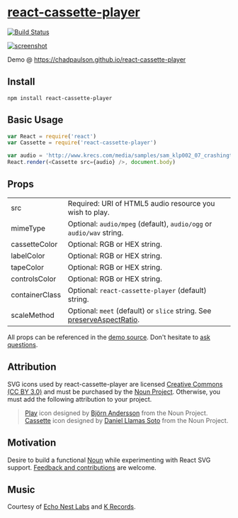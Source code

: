 # [react-cassette-player](https://chadpaulson.github.io/react-cassette-player)

[![Build Status](https://travis-ci.org/chadpaulson/react-cassette-player.svg?branch=master)](https://travis-ci.org/chadpaulson/react-cassette-player)

[![screenshot](https://github.com/chadpaulson/react-cassette-player/raw/gh-pages/img/screenshot.png)](https://chadpaulson.github.io/react-cassette-player)

Demo @ https://chadpaulson.github.io/react-cassette-player

## Install

```
npm install react-cassette-player
```

## Basic Usage

```javascript
var React = require('react')
var Cassette = require('react-cassette-player')

var audio = 'http://www.krecs.com/media/samples/sam_klp002_07_crashingthrough.mp3'
React.render(<Cassette src={audio} />, document.body)
```

## Props

|          |                                                                                                                                                  |
|----------------|--------------------------------------------------------------------------------------------------------------------------------------------------|
| src            | Required: URI of HTML5 audio resource you wish to play.                                                                                          |
| mimeType       | Optional: `audio/mpeg` (default), `audio/ogg` or `audio/wav` string.                                                                             |
| cassetteColor  | Optional: RGB or HEX string.                                                                                                                     |
| labelColor     | Optional: RGB or HEX string.                                                                                                                     |
| tapeColor      | Optional: RGB or HEX string.                                                                                                                     |
| controlsColor  | Optional: RGB or HEX string.                                                                                                                     |
| containerClass | Optional: `react-cassette-player` (default) string.                                                                                                     |
| scaleMethod    | Optional: `meet` (default) or `slice` string. See [preserveAspectRatio](https://developer.mozilla.org/en-US/docs/Web/SVG/Attribute/preserveAspectRatio). |

All props can be referenced in the [demo source](https://github.com/chadpaulson/react-cassette-player/tree/gh-pages). Don't hesitate to [ask questions](https://github.com/chadpaulson/react-cassette-player/issues/new).

## Attribution

SVG icons used by react-cassette-player are licensed [Creative Commons (CC BY 3.0)](https://creativecommons.org/licenses/by/3.0/us/) and must be purchased by the [Noun Project](http://thenounproject.com). Otherwise, you must add the following attribution to your project.

  > [Play](http://thenounproject.com/term/play/15109/) icon designed by [Björn Andersson](http://thenounproject.com/bjorna1/) from the Noun Project.
  > [Cassette](http://thenounproject.com/term/cassette/37972/) icon designed by [Daniel Llamas Soto](http://thenounproject.com/yamasoto/) from the Noun Project.


## Motivation

Desire to build a functional [Noun](http://thenounproject.com) while experimenting with React SVG support. [Feedback and contributions](https://github.com/chadpaulson/react-cassette-player/issues/new) are welcome.

## Music

Courtesy of [Echo Nest Labs](http://static.echonest.com/labs/) and [K Records](http://krecs.com).
